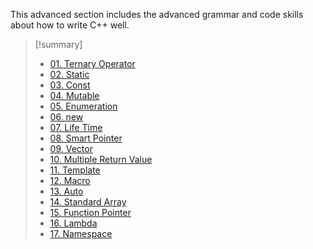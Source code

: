 This advanced section includes the advanced grammar and code skills about how to write C++ well.

> [!summary]
> - [01. Ternary Operator](01.%20Ternary%20Operator.md)
> - [02. Static](02.%20Static.md)
> - [03. Const](03.%20Const.md)
> - [04. Mutable](04.%20Mutable.md)
> - [05. Enumeration](05.%20Enumeration.md)
> - [06. new](06.%20new.md)
> - [07. Life Time](07.%20Life%20Time.md)
> - [08. Smart Pointer](08.%20Smart%20Pointer.md)
> - [09. Vector](09.%20Vector.md)
> - [10. Multiple Return Value](10.%20Multiple%20Return%20Value.md)
> - [11. Template](11.%20Template.md)
> - [12. Macro](12.%20Macro.md)
> - [13. Auto](13.%20Auto.md)
> - [14. Standard Array](14.%20Standard%20Array.md)
> - [15. Function Pointer](15.%20Function%20Pointer.md)
> - [16. Lambda](16.%20Lambda.md)
> - [17. Namespace](17.%20Namespace.md)















